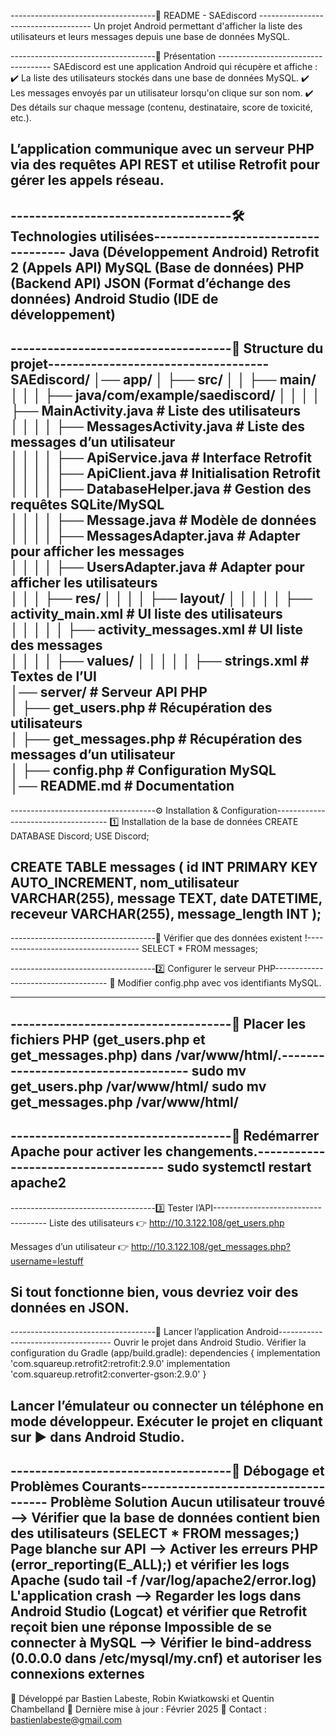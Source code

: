 ------------------------------------📌 README - SAEdiscord ------------------------------------
Un projet Android permettant d'afficher la liste des utilisateurs et leurs messages depuis une base de données MySQL.

------------------------------------🚀 Présentation ------------------------------------
SAEdiscord est une application Android qui récupère et affiche :
✔️ La liste des utilisateurs stockés dans une base de données MySQL.
✔️ Les messages envoyés par un utilisateur lorsqu'on clique sur son nom.
✔️ Des détails sur chaque message (contenu, destinataire, score de toxicité, etc.).

L’application communique avec un serveur PHP via des requêtes API REST et utilise Retrofit pour gérer les appels réseau.
------------------------------------------------------------------------------------------

------------------------------------🛠️ Technologies utilisées------------------------------------
Java (Développement Android)
Retrofit 2 (Appels API)
MySQL (Base de données)
PHP (Backend API)
JSON (Format d’échange des données)
Android Studio (IDE de développement)
------------------------------------------------------------------------------------------

------------------------------------📂 Structure du projet------------------------------------
SAEdiscord/
│── app/
│   ├── src/
│   │   ├── main/
│   │   │   ├── java/com/example/saediscord/
│   │   │   │   ├── MainActivity.java            # Liste des utilisateurs  
│   │   │   │   ├── MessagesActivity.java        # Liste des messages d’un utilisateur  
│   │   │   │   ├── ApiService.java              # Interface Retrofit  
│   │   │   │   ├── ApiClient.java               # Initialisation Retrofit  
│   │   │   │   ├── DatabaseHelper.java          # Gestion des requêtes SQLite/MySQL  
│   │   │   │   ├── Message.java                 # Modèle de données  
│   │   │   │   ├── MessagesAdapter.java         # Adapter pour afficher les messages  
│   │   │   │   ├── UsersAdapter.java            # Adapter pour afficher les utilisateurs  
│   │   │   ├── res/
│   │   │   │   ├── layout/
│   │   │   │   │   ├── activity_main.xml        # UI liste des utilisateurs  
│   │   │   │   │   ├── activity_messages.xml    # UI liste des messages  
│   │   │   │   ├── values/
│   │   │   │   │   ├── strings.xml              # Textes de l’UI  
│── server/                                      # Serveur API PHP  
│   ├── get_users.php                            # Récupération des utilisateurs  
│   ├── get_messages.php                         # Récupération des messages d’un utilisateur  
│   ├── config.php                               # Configuration MySQL  
│── README.md                                    # Documentation  
------------------------------------------------------------------------------------------

------------------------------------⚙️ Installation & Configuration------------------------------------
1️⃣ Installation de la base de données
CREATE DATABASE Discord;
USE Discord;

CREATE TABLE messages (
    id INT PRIMARY KEY AUTO_INCREMENT,
    nom_utilisateur VARCHAR(255),
    message TEXT,
    date DATETIME,
    receveur VARCHAR(255),
    message_length INT
);
------------------------------------------------------------------------------------------

------------------------------------📌 Vérifier que des données existent !------------------------------------
SELECT * FROM messages;

------------------------------------2️⃣ Configurer le serveur PHP------------------------------------
📌 Modifier config.php avec vos identifiants MySQL.
<?php
$host = "localhost";
$dbname = "Discord";
$user = "root";
$pass = "root";
?>
------------------------------------------------------------------------------------------

------------------------------------📌 Placer les fichiers PHP (get_users.php et get_messages.php) dans /var/www/html/.------------------------------------
sudo mv get_users.php /var/www/html/
sudo mv get_messages.php /var/www/html/
------------------------------------------------------------------------------------------

------------------------------------📌 Redémarrer Apache pour activer les changements.------------------------------------
sudo systemctl restart apache2
------------------------------------------------------------------------------------------

------------------------------------3️⃣ Tester l’API------------------------------------
Liste des utilisateurs
👉 http://10.3.122.108/get_users.php

Messages d’un utilisateur
👉 http://10.3.122.108/get_messages.php?username=lestuff

Si tout fonctionne bien, vous devriez voir des données en JSON.
------------------------------------------------------------------------------------------

------------------------------------📲 Lancer l’application Android------------------------------------
Ouvrir le projet dans Android Studio.
Vérifier la configuration du Gradle (app/build.gradle):
dependencies {
    implementation 'com.squareup.retrofit2:retrofit:2.9.0'
    implementation 'com.squareup.retrofit2:converter-gson:2.9.0'
}

Lancer l’émulateur ou connecter un téléphone en mode développeur.
Exécuter le projet en cliquant sur ▶️ dans Android Studio.
------------------------------------------------------------------------------------------

------------------------------------🐞 Débogage et Problèmes Courants------------------------------------
Problème	Solution
Aucun utilisateur trouvé --> Vérifier que la base de données contient bien des utilisateurs (SELECT * FROM messages;)
Page blanche sur API -->	Activer les erreurs PHP (error_reporting(E_ALL);) et vérifier les logs Apache (sudo tail -f /var/log/apache2/error.log)
L'application crash -->	Regarder les logs dans Android Studio (Logcat) et vérifier que Retrofit reçoit bien une réponse
Impossible de se connecter à MySQL -->	Vérifier le bind-address (0.0.0.0 dans /etc/mysql/my.cnf) et autoriser les connexions externes
------------------------------------------------------------------------------------------

🚀 Développé par Bastien Labeste, Robin Kwiatkowski et Quentin Chambelland
📅 Dernière mise à jour : Février 2025
🔗 Contact : bastienlabeste@gmail.com
